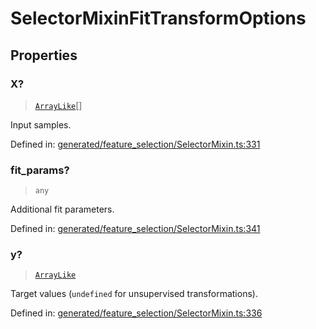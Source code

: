 # SelectorMixinFitTransformOptions

## Properties

### X?

> [`ArrayLike`](../types/ArrayLike.md)[]

Input samples.

Defined in:  [generated/feature\_selection/SelectorMixin.ts:331](https://github.com/transitive-bullshit/scikit-learn-ts/blob/b59c1ff/packages/sklearn/src/generated/feature_selection/SelectorMixin.ts#L331)

### fit\_params?

> `any`

Additional fit parameters.

Defined in:  [generated/feature\_selection/SelectorMixin.ts:341](https://github.com/transitive-bullshit/scikit-learn-ts/blob/b59c1ff/packages/sklearn/src/generated/feature_selection/SelectorMixin.ts#L341)

### y?

> [`ArrayLike`](../types/ArrayLike.md)

Target values (`undefined` for unsupervised transformations).

Defined in:  [generated/feature\_selection/SelectorMixin.ts:336](https://github.com/transitive-bullshit/scikit-learn-ts/blob/b59c1ff/packages/sklearn/src/generated/feature_selection/SelectorMixin.ts#L336)

